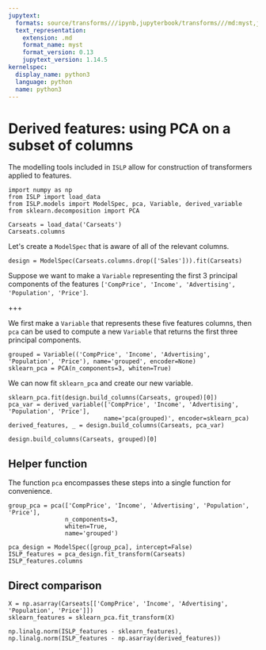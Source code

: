```yaml
---
jupytext:
  formats: source/transforms///ipynb,jupyterbook/transforms///md:myst,jupyterbook/transforms///ipynb
  text_representation:
    extension: .md
    format_name: myst
    format_version: 0.13
    jupytext_version: 1.14.5
kernelspec:
  display_name: python3
  language: python
  name: python3
---
```


# Derived features: using PCA on a subset of columns

The modelling tools included in `ISLP` allow for
construction of transformers applied to features.

```{code-cell} ipython3
import numpy as np
from ISLP import load_data
from ISLP.models import ModelSpec, pca, Variable, derived_variable
from sklearn.decomposition import PCA
```

```{code-cell} ipython3
Carseats = load_data('Carseats')
Carseats.columns
```

Let's create a `ModelSpec` that is aware of all of the relevant columns.

```{code-cell} ipython3
design = ModelSpec(Carseats.columns.drop(['Sales'])).fit(Carseats)
```

Suppose we want to make a `Variable` representing the first 3 principal components of the
 features `['CompPrice', 'Income', 'Advertising', 'Population', 'Price']`.

+++

We first make a `Variable` that represents these five features columns, then `pca`
can be used to compute a new `Variable` that returns the first three principal components.

```{code-cell} ipython3
grouped = Variable(('CompPrice', 'Income', 'Advertising', 'Population', 'Price'), name='grouped', encoder=None)
sklearn_pca = PCA(n_components=3, whiten=True)
```

We can now fit `sklearn_pca` and create our new variable.

```{code-cell} ipython3
sklearn_pca.fit(design.build_columns(Carseats, grouped)[0]) 
pca_var = derived_variable(['CompPrice', 'Income', 'Advertising', 'Population', 'Price'],
                           name='pca(grouped)', encoder=sklearn_pca)
derived_features, _ = design.build_columns(Carseats, pca_var)
```

```{code-cell} ipython3
design.build_columns(Carseats, grouped)[0]
```

## Helper function

The function `pca` encompasses these steps into a single function for convenience.

```{code-cell} ipython3
group_pca = pca(['CompPrice', 'Income', 'Advertising', 'Population', 'Price'], 
                n_components=3, 
                whiten=True, 
                name='grouped')
```

```{code-cell} ipython3
pca_design = ModelSpec([group_pca], intercept=False)
ISLP_features = pca_design.fit_transform(Carseats)
ISLP_features.columns
```

## Direct comparison

```{code-cell} ipython3
X = np.asarray(Carseats[['CompPrice', 'Income', 'Advertising', 'Population', 'Price']])
sklearn_features = sklearn_pca.fit_transform(X)
```

```{code-cell} ipython3
np.linalg.norm(ISLP_features - sklearn_features), np.linalg.norm(ISLP_features - np.asarray(derived_features))
```
